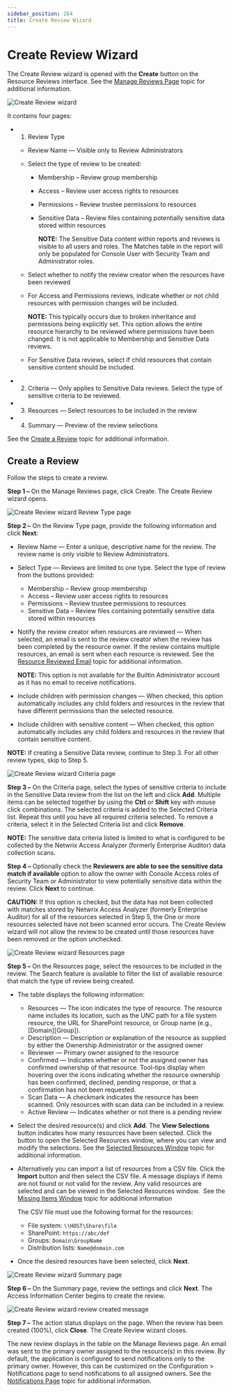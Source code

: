 ```yaml
---
sidebar_position: 264
title: Create Review Wizard
---
```


# Create Review Wizard

The Create Review wizard is opened with the **Create** button on the Resource Reviews interface. See the [Manage Reviews Page](../Interface#Manage "Manage Reviews Page") topic for additional information.

![Create Review wizard](../../../../../../../static/Content/Resources/Images/Access/InformationCenter/ResourceReviews/Wizard/Create/ReviewType.png "Create Review wizard")

It contains four pages:

* 1. Review Type

  * Review Name — Visible only to Review Administrators
  * Select the type of review to be created:

    * Membership – Review group membership
    * Access – Review user access rights to resources
    * Permissions – Review trustee permissions to resources
    * Sensitive Data – Review files containing potentially sensitive data stored within resources

      **NOTE:** The Sensitive Data content within reports and reviews is visible to all users and roles. The Matches table in the report will only be populated for Console User with Security Team and Administrator roles.
  * Select whether to notify the review creator when the resources have been reviewed
  * For Access and Permissions reviews, indicate whether or not child resources with permission changes will be included.

    **NOTE:** This typically occurs due to broken inheritance and permissions being explicitly set. This option allows the entire resource hierarchy to be reviewed where permissions have been changed. It is not applicable to Membership and Sensitive Data reviews.
  * For Sensitive Data reviews, select if child resources that contain sensitive content should be included.
* 2. Criteria — Only applies to Sensitive Data reviews. Select the type of sensitive criteria to be reviewed.
* 3. Resources — Select resources to be included in the review
* 4. Summary — Preview of the review selections

See the [Create a Review](#Create "Create a Review") topic for additional information.

## Create a Review

Follow the steps to create a review.

**Step 1 –** On the Manage Reviews page, click Create. The Create Review wizard opens.

![Create Review wizard Review Type page](../../../../../../../static/Content/Resources/Images/Access/InformationCenter/ResourceReviews/Wizard/Create/ReviewType.png "Create Review wizard Review Type page")

**Step 2 –** On the Review Type page, provide the following information and click **Next**:

* Review Name — Enter a unique, descriptive name for the review. The review name is only visible to Review Administrators.
* Select Type — Reviews are limited to one type. Select the type of review from the buttons provided:

  * Membership – Review group membership
  * Access – Review user access rights to resources
  * Permissions – Review trustee permissions to resources
  * Sensitive Data – Review files containing potentially sensitive data stored within resources
* Notify the review creator when resources are reviewed — When selected, an email is sent to the review creator when the review has been completed by the resource owner. If the review contains multiple resources, an email is sent when each resource is reviewed. See the [Resource Reviewed Email](../Email/ResourceReviewed "Resource Reviewed Email") topic for additional information.

  **NOTE:** This option is not available for the Builtin Administrator account as it has no email to receive notifications.
* Include children with permission changes — When checked, this option automatically includes any child folders and resources in the review that have different permissions than the selected resource.
* Include children with sensitive content — When checked, this option automatically includes any child folders and resources in the review that contain sensitive content.

**NOTE:** If creating a Sensitive Data review, continue to Step 3. For all other review types, skip to Step 5.

![Create Review wizard Criteria page](../../../../../../../static/Content/Resources/Images/Access/InformationCenter/ResourceReviews/Wizard/Create/Criteria.png "Create Review wizard Criteria page")

**Step 3 –** On the Criteria page, select the types of sensitive criteria to include in the Sensitive Data review from the list on the left and click **Add**. Multiple items can be selected together by using the **Ctrl** or **Shift** key with mouse click combinations. The selected criteria is added to the Selected Criteria list. Repeat this until you have all required criteria selected. To remove a criteria, select it in the Selected Criteria list and click **Remove**.

**NOTE:** The sensitive data criteria listed is limited to what is configured to be collected by the Netwrix Access Analyzer (formerly Enterprise Auditor) data collection scans.

**Step 4 –** Optionally check the **Reviewers are able to see the sensitive data match if available** option to allow the owner with Console Access roles of Security Team or Administrator to view potentially sensitive data within the review. Click **Next** to continue.

**CAUTION:** If this option is checked, but the data has not been collected with matches stored by Netwrix Access Analyzer (formerly Enterprise Auditor) for all of the resources selected in Step 5, the One or more resources selected have not been scanned error occurs. The Create Review wizard will not allow the review to be created until those resources have been removed or the option unchecked.

![Create Review wizard Resources page](../../../../../../../static/Content/Resources/Images/Access/InformationCenter/ResourceReviews/Wizard/Create/Resources.png "Create Review wizard Resources page")

**Step 5 –** On the Resources page, select the resources to be included in the review. The Search feature is available to filter the list of available resource that match the type of review being created.

* The table displays the following information:

  * Resources — The icon indicates the type of resource. The resource name includes its location, such as the UNC path for a file system resource, the URL for SharePoint resource, or Group name (e.g., [Domain]\[Group]).
  * Description — Description or explanation of the resource as supplied by either the Ownership Administrator or the assigned owner
  * Reviewer — Primary owner assigned to the resource
  * Confirmed — Indicates whether or not the assigned owner has confirmed ownership of that resource. Tool-tips display when hovering over the icons indicating whether the resource ownership has been confirmed, declined, pending response, or that a confirmation has not been requested.
  * Scan Data — A checkmark indicates the resource has been scanned. Only resources with scan data can be included in a review.
  * Active Review — Indicates whether or not there is a pending review
* Select the desired resource(s) and click **Add**. The **View Selections** button indicates how many resources have been selected. Click the button to open the Selected Resources window, where you can view and modify the selections. See the [Selected Resources Window](../Window/SelectedResources "Selected Resources Window") topic for additional information.
* Alternatively you can import a list of resources from a CSV file. Click the **Import** button and then select the CSV file. A message displays if items are not found or not valid for the review. Any valid resources are selected and can be viewed in the Selected Resources window.  See the [Missing Items Window](../Window/MissingItems "Missing Items Window") topic for additional information

  The CSV file must use the following format for the resources:

  * File system: `\\HOST\Share\file`
  * SharePoint: `https://abc/def`
  * Groups: `Domain\GroupName`
  * Distribution lists: `Name@domain.com`
* Once the desired resources have been selected, click **Next**.

![Create Review wizard Summary page](../../../../../../../static/Content/Resources/Images/Access/InformationCenter/ResourceReviews/Wizard/Create/Summary.png "Create Review wizard Summary page")

**Step 6 –** On the Summary page, review the settings and click **Next**. The Access Information Center begins to create the review.

![Create Review wizard review created message](../../../../../../../static/Content/Resources/Images/Access/InformationCenter/ResourceReviews/Wizard/Create/Created.png "Create Review wizard review created message")

**Step 7 –** The action status displays on the page. When the review has been created (100%), click **Close**. The Create Review wizard closes.

The new review displays in the table on the Manage Reviews page. An email was sent to the primary owner assigned to the resource(s) in this review. By default, the application is configured to send notifications only to the primary owner. However, this can be customized on the Configuration > Notifications page to send notifications to all assigned owners. See the [Notifications Page](../../Admin/Configuration/Notifications "Notifications Page") topic for additional information.